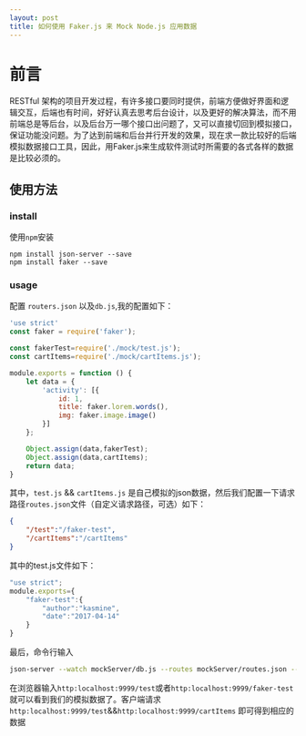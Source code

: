 ```yaml
---
layout: post
title: 如何使用 Faker.js 来 Mock Node.js 应用数据
---
```


# 前言
RESTful 架构的项目开发过程，有许多接口要同时提供，前端方便做好界面和逻辑交互，后端也有时间，好好认真去思考后台设计，以及更好的解决算法，而不用前端总是等后台，以及后台万一哪个接口出问题了，又可以直接切回到模拟接口，保证功能没问题。为了达到前端和后台并行开发的效果，现在求一款比较好的后端模拟数据接口工具，因此，用Faker.js来生成软件测试时所需要的各式各样的数据是比较必须的。

## 使用方法

### install

使用`npm`安装
```
npm install json-server --save
npm install faker --save
```

### usage

配置 `routers.json` 以及`db.js`,我的配置如下：

```javascript
'use strict'
const faker = require('faker');

const fakerTest=require('./mock/test.js');
const cartItems=require('./mock/cartItems.js');

module.exports = function () {
    let data = {
        'activity': [{
            id: 1,
            title: faker.lorem.words(),
            img: faker.image.image()
        }]
    };

    Object.assign(data,fakerTest);
    Object.assign(data,cartItems);
    return data;
}
```
其中，`test.js` && `cartItems.js` 是自己模拟的json数据，然后我们配置一下请求路径`routes.json`文件（自定义请求路径，可选）如下：
```json
{
    "/test":"/faker-test",
    "/cartItems":"/cartItems"
}
```
其中的test.js文件如下：
```javascript
"use strict";
module.exports={
    "faker-test":{
        "author":"kasmine",
        "date":"2017-04-14"
    }
}
```

最后，命令行输入
``` bash
json-server --watch mockServer/db.js --routes mockServer/routes.json --port 9999
```

在浏览器输入`http:localhost:9999/test`或者`http:localhost:9999/faker-test` 就可以看到我们的模拟数据了。客户端请求`http:localhost:9999/test`&&`http:localhost:9999/cartItems` 即可得到相应的数据

